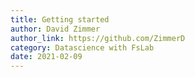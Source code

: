 ```yaml
---
title: Getting started
author: David Zimmer
author_link: https://github.com/ZimmerD
category: Datascience with FsLab
date: 2021-02-09
---
```

